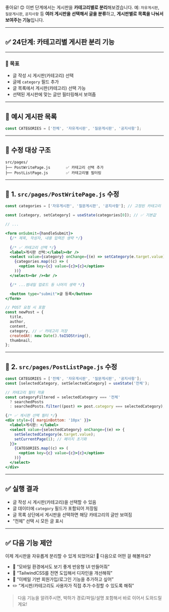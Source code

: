 좋아요! 😊
이번 단계에서는 게시판을 **카테고리별로 분리**해보겠습니다.
예: `자유게시판`, `질문게시판`, `공지사항` 등 **여러 게시판을 선택해서 글을 분류**하고, **게시판별로 목록을 나눠서 보여주는 기능**입니다.

---

## ✅ 24단계: 카테고리별 게시판 분리 기능

---

### 🎯 목표

* 글 작성 시 게시판(카테고리) 선택
* 글에 `category` 필드 추가
* 글 목록에서 게시판(카테고리) 선택 가능
* 선택된 게시판에 맞는 글만 필터링해서 보여줌

---

## 📁 예시 게시판 목록

```js
const CATEGORIES = ['전체', '자유게시판', '질문게시판', '공지사항'];
```

---

## 📁 수정 대상 구조

```
src/pages/
├── PostWritePage.js       ✅ 카테고리 선택 추가
├── PostListPage.js        ✅ 카테고리별 필터링
```

---

## 📄 1. `src/pages/PostWritePage.js` 수정

```jsx
const categories = ['자유게시판', '질문게시판', '공지사항']; // 고정된 카테고리

const [category, setCategory] = useState(categories[0]); // ✅ 기본값

// ...

<form onSubmit={handleSubmit}>
  {/* 제목, 작성자, 내용 입력은 생략 */}
  
  {/* ✅ 카테고리 선택 */}
  <label>게시판 선택:</label><br />
  <select value={category} onChange={(e) => setCategory(e.target.value)}>
    {categories.map((c) => (
      <option key={c} value={c}>{c}</option>
    ))}
  </select><br /><br />

  {/* ...썸네일 업로드 등 나머지 생략 */}

  <button type="submit">글 등록</button>
</form>
```

```js
// POST 요청 시 포함
const newPost = {
  title,
  author,
  content,
  category, // ✅ 카테고리 저장
  createdAt: new Date().toISOString(),
  thumbnail,
};
```

---

## 📄 2. `src/pages/PostListPage.js` 수정

```jsx
const CATEGORIES = ['전체', '자유게시판', '질문게시판', '공지사항'];
const [selectedCategory, setSelectedCategory] = useState('전체');

// 카테고리 필터 적용
const categoryFiltered = selectedCategory === '전체'
  ? searchedPosts
  : searchedPosts.filter((post) => post.category === selectedCategory);
```

```jsx
{/* ✅ 게시판 선택 필터 */}
<div style={{ marginBottom: '10px' }}>
  <label>게시판: </label>
  <select value={selectedCategory} onChange={(e) => {
    setSelectedCategory(e.target.value);
    setCurrentPage(1); // 페이지 초기화
  }}>
    {CATEGORIES.map((c) => (
      <option key={c} value={c}>{c}</option>
    ))}
  </select>
</div>
```

---

## ✅ 실행 결과

* 글 작성 시 게시판(카테고리)을 선택할 수 있음
* 글 데이터에 `category` 필드가 포함되어 저장됨
* 글 목록 상단에서 게시판을 선택하면 해당 카테고리의 글만 보여짐
* “전체” 선택 시 모든 글 표시

---

## ✅ 다음 기능 제안

이제 게시판을 자유롭게 분리할 수 있게 되었어요! 🙌
다음으로 어떤 걸 해볼까요?

* 📱 “모바일 환경에서도 보기 좋게 반응형 UI 만들어줘”
* 🌈 “TailwindCSS를 전면 도입해서 디자인을 개선해줘”
* 📧 “이메일 기반 회원가입/로그인 기능을 추가하고 싶어”
* ✏️ “게시판/카테고리도 사용자가 직접 추가·수정할 수 있도록 해줘”

> 다음 기능을 알려주시면, 박하가 경로/파일/설명 포함해서 바로 이어서 도와드릴게요!
